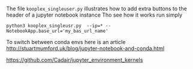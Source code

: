 The file `kooplex_singleuser.py` illustrates how to add extra buttons to the header of a jupyter notebook instance
Tho see how it works run simply
```
python3 kooplex_singleusr.py  --ip=* --NotebookApp.base_url='my_bas_url_name'
```

To switch between conda envs here is an article
http://stuartmumford.uk/blog/jupyter-notebook-and-conda.html

https://github.com/Cadair/jupyter_environment_kernels

